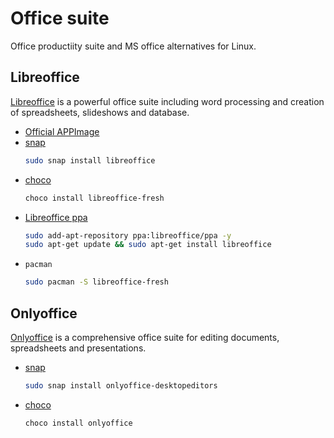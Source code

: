 # Office suite


Office productiity suite and MS office alternatives for Linux.

<!--more-->

## Libreoffice

[Libreoffice](https://www.libreoffice.org) is a powerful office suite including word processing and creation of spreadsheets, slideshows and database.

- [Official APPImage](https://www.libreoffice.org/download/appimage/)
- [snap](https://snapcraft.io/libreoffice)
  ```bash
  sudo snap install libreoffice
  ```
- [choco](https://community.chocolatey.org/packages/libreoffice-fresh)
  ```bash
  choco install libreoffice-fresh
  ```
- [Libreoffice ppa](https://launchpad.net/~libreoffice/+archive/ubuntu/ppa)
  ```bash
  sudo add-apt-repository ppa:libreoffice/ppa -y
  sudo apt-get update && sudo apt-get install libreoffice
  ```
- `pacman`
  ```bash
  sudo pacman -S libreoffice-fresh
  ```

## Onlyoffice

[Onlyoffice](https://www.onlyoffice.com) is a comprehensive office suite for editing documents, spreadsheets and presentations.

- [snap](https://snapcraft.io/onlyoffice-desktopeditors)
  ```bash
  sudo snap install onlyoffice-desktopeditors
  ```
- [choco](https://community.chocolatey.org/packages/onlyoffice/)
  ```bash
  choco install onlyoffice
  ```

